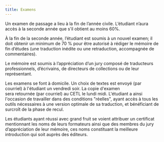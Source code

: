 ```yaml
---
title: Examens
---
```


Un examen de passage a lieu à la fin de l’année civile. L’étudiant n’aura accès à la seconde année que s’il obtient au moins 60%.

À la fin de la seconde année, l’étudiant est soumis à un nouvel examen; il doit obtenir un minimum de 70 % pour être autorisé à rédiger le mémoire de fin d’études (une traduction inédite ou une retraduction, accompagnée de commentaires).

Le mémoire est soumis à l’appréciation d’un jury composé de traducteurs professionnels, d’écrivains, de directeurs de collections ou de leur représentant.

Les examens se font à domicile. Un choix de textes est envoyé (par courriel) à l'étudiant un vendredi soir. La copie d'examen sera retournée (par courriel) au CETL le lundi midi. L'étudiant a ainsi l'occasion de travailler dans des conditions "réelles", ayant accès à tous les outils nécessaires à une version optimale de sa traduction, et bénéficiant de surcroît de la phase de recul.

Les étudiants ayant réussi avec grand fruit se voient attribuer un certificat mentionnant les noms de leurs formateurs ainsi que des membres du jury d’appréciation de leur mémoire, ces noms constituant la meilleure introduction qui soit auprès des éditeurs.
